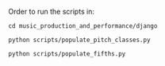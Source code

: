 
Order to run the scripts in:

```
cd music_production_and_performance/django

python scripts/populate_pitch_classes.py

python scripts/populate_fifths.py
```
